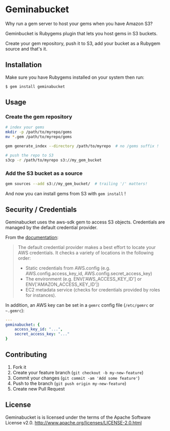 # Geminabucket

Why run a gem server to host your gems when you have Amazon S3?

Geminbucket is Rubygems plugin that lets you host gems in S3 buckets.

Create your gem repository, push it to S3, add your bucket as a Rubygem source and that's it.

## Installation

Make sure you have Rubygems installed on your system then run:

    $ gem install geminabucket

## Usage

### Create the gem repository

```bash
# index your gems
mkdir -p /path/to/myrepo/gems
mv *.gem /path/to/myrepo/gems

gem generate_index --directory /path/to/myrepo  # no /gems suffix !

# push the repo to S3
s3cp -r /path/to/myrepo s3://my_gem_bucket
```

### Add the S3 bucket as a source

```bash
gem sources --add s3://my_gem_bucket/  # trailing '/' matters!
```

And now you can install gems from S3 with `gem install` !


## Security / Credentials

Geminabucket uses the aws-sdk gem to access S3 objects. Credentials are managed by the default credential provider.

From the [documentation](http://docs.aws.amazon.com/AWSRubySDK/latest/AWS/Core/CredentialProviders/DefaultProvider.html):
>The default credential provider makes a best effort to locate your AWS credentials. It checks a variety of locations in the following order:
>
> * Static credentials from AWS.config (e.g. AWS.config.access_key_id, AWS.config.secret_access_key)
> * The environment (e.g. ENV['AWS_ACCESS_KEY_ID'] or ENV['AMAZON_ACCESS_KEY_ID'])
> * EC2 metadata service (checks for credentials provided by roles for instances).

In addition, an AWS key can be set in a `gemrc` config file (`/etc/gemrc` or `~.gemrc`):
```yaml
---
geminabucket: {
    access_key_id: "...",
    secret_access_key: "..."
}
```

## Contributing

1. Fork it
2. Create your feature branch (`git checkout -b my-new-feature`)
3. Commit your changes (`git commit -am 'Add some feature'`)
4. Push to the branch (`git push origin my-new-feature`)
5. Create new Pull Request

## License

Geminabucket is is licensed under the terms of the Apache Software License v2.0.
<http://www.apache.org/licenses/LICENSE-2.0.html>

